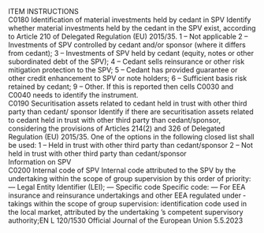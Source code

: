  
ITEM  INSTRUCTIONS  
C0180  Identification of material 
investments held by 
cedant in SPV  Identify whether material investments held by the cedant in the SPV exist, according to 
Article 210 of Delegated Regulation (EU) 2015/35. 
1 – Not applicable 
2 – Investments of SPV controlled by cedant and/or sponsor (where it differs from 
cedant); 
3 – Investments of SPV held by cedant (equity, notes or other subordinated debt of the 
SPV); 
4 – Cedant sells reinsurance or other risk mitigation protection to the SPV; 
5 – Cedant has provided guarantee or other credit enhancement to SPV or note holders; 
6 – Sufficient basis risk retained by cedant; 
9 – Other. 
If this is reported then cells C0030 and C0040 needs to identify the instrument.  
C0190  Securitisation assets 
related to cedant held in 
trust with other third 
party than cedant/ 
sponsor  Identify if there are securitisation assets related to cedant held in trust with other third 
party than cedant/sponsor, considering the provisions of Articles 214(2) and 326 of 
Delegated Regulation (EU) 2015/35. One of the options in the following closed list 
shall be used: 
1 – Held in trust with other third party than cedant/sponsor 
2 – Not held in trust with other third party than cedant/sponsor  
Information on 
SPV  
C0200  Internal code of SPV  Internal code attributed to the SPV by the undertaking within the scope of group 
supervision by this order of priority: 
— Legal Entity Identifier (LEI); 
— Specific code 
Specific code: 
— For EEA insurance and reinsurance undertakings and other EEA regulated under ­
takings within the scope of group supervision: identification code used in the local 
market, attributed by the undertaking ’s competent supervisory authority;EN  L 120/1530 Official Journal of the European Union 5.5.2023